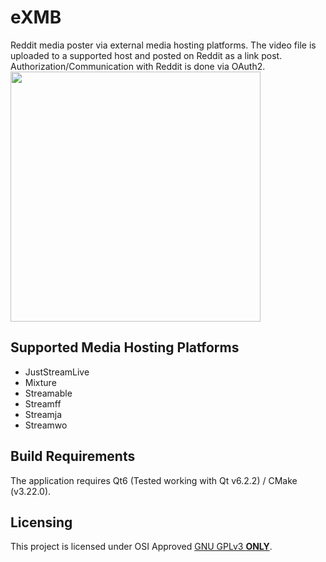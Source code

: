 # eXMB
Reddit media poster via external media hosting platforms. The video file is uploaded to a supported host and posted on Reddit as a link post. Authorization/Communication with Reddit is done via OAuth2.<br/>
<img src="https://user-images.githubusercontent.com/62310242/149079634-507a6d9a-73ba-4aeb-8be3-936c1c0829fa.png" width="400">

## Supported Media Hosting Platforms
* JustStreamLive
* Mixture
* Streamable
* Streamff
* Streamja
* Streamwo

## Build Requirements
The application requires Qt6 (Tested working with Qt v6.2.2) / CMake (v3.22.0).

## Licensing
This project is licensed under OSI Approved [GNU GPLv3 **ONLY**](https://github.com/eXhumer/eXMB/blob/qt6-cmake/LICENSE.md).
